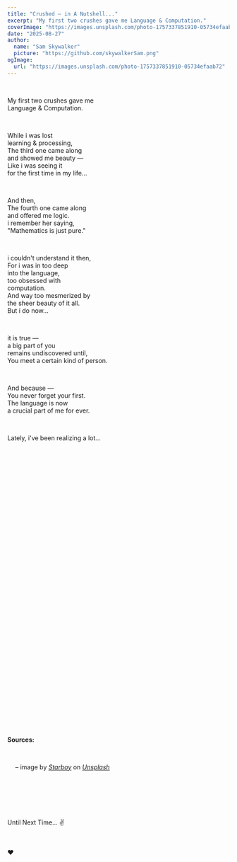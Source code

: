 ```yaml
---
title: "Crushed — in A Nutshell..."
excerpt: "My first two crushes gave me Language & Computation."
coverImage: "https://images.unsplash.com/photo-1757337851910-05734efaab72"
date: "2025-08-27"
author:
  name: "Sam Skywalker"
  picture: "https://github.com/skywalkerSam.png"
ogImage:
  url: "https://images.unsplash.com/photo-1757337851910-05734efaab72"
---
```


&nbsp;

My first two crushes gave me  
Language & Computation.

&nbsp;

While i was lost  
learning & processing,  
The third one came along  
and showed me beauty —  
Like i was seeing it  
for the first time in my life...

&nbsp;

And then,  
The fourth one came along  
and offered me logic.  
i remember her saying,  
"Mathematics is just pure."

&nbsp;

i couldn't understand it then,  
For i was in too deep  
into the language,  
too obsessed with  
computation.  
And way too mesmerized by  
the sheer beauty of it all.  
But i do now...

&nbsp;

it is true —  
a big part of you  
remains undiscovered until,  
You meet a certain kind of person.

&nbsp;

And because —  
You never forget your first.  
The language is now  
a crucial part of me for ever.

&nbsp;

Lately, i've been realizing a lot…

&nbsp;

&nbsp;

&nbsp;

&nbsp;

&nbsp;

&nbsp;

&nbsp;

&nbsp;

&nbsp;

&nbsp;

&nbsp;

&nbsp;

&nbsp;

&nbsp;

&nbsp;

&nbsp;

&nbsp;

&nbsp;

&nbsp;

&nbsp;

&nbsp;

**Sources:**

&nbsp;

&emsp; – image by [_Starboy_](https://unsplash.com/@skywalkersam?utm_content=creditCopyText&utm_medium=referral&utm_source=unsplash) on [_Unsplash_](https://unsplash.com/photos/Txto31Mk7No?utm_content=creditCopyText&utm_medium=referral&utm_source=unsplash)

&nbsp;

&nbsp;

&nbsp;

Until Next Time... ✌️

&nbsp;

❤️

&nbsp;
